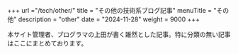+++
url ="/tech/other/"
title = "その他の技術系ブログ記事"
menuTitle = "その他"
description = "other"
date = "2024-11-28"
weight = 9000
+++

本サイト管理者、プログラマの上田が書く雑然とした記事。特に分類の無い記事はここにまとめております。
